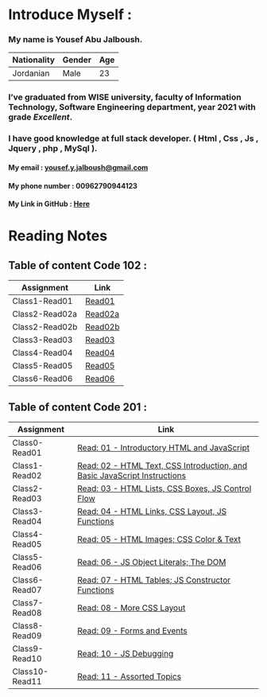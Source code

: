 # Introduce Myself :
### My name is **Yousef Abu Jalboush**.

Nationality | Gender | Age
------------ | ------------- | -------------
Jordanian | Male | 23

### I’ve graduated from **WISE** university, faculty of **Information Technology**, **Software Engineering** department, year 2021 with grade _**Excellent**_.
### I have good knowledge at full stack developer. ( Html , Css , Js , Jquery , php , MySql ).

#### My email : yousef.y.jalboush@gmail.com

#### My phone number : 00962790944123

#### My Link in GitHub : [ Here ](https://github.com/YousefAbuJalboush)

<!-- ![My img](https://user-images.githubusercontent.com/81154478/112147232-20438680-8be5-11eb-818d-7f2c4437b04e.jpg) -->

# Reading Notes

## Table of content Code 102 :

| Assignment            | Link                                  |
| ------------          | -------------                         |
| Class1-Read01         | [ Read01  ]( Code-102/Read01 )        |
| Class2-Read02a        | [ Read02a ]( Code-102/Read02a )       |
| Class2-Read02b        | [ Read02b ]( Code-102/Read02b )       |
| Class3-Read03         | [ Read03  ]( Code-102/Read03 )        |
| Class4-Read04         | [ Read04  ]( Code-102/Read04 )        |
| Class5-Read05         | [ Read05  ]( Code-102/Read05 )        |
| Class6-Read06         | [ Read06  ]( Code-102/Read06 )        |


## Table of content Code 201 :

| Assignment            | Link                                                                                                      |
| ------------          | -------------                                                                                             |
| Class0-Read01         | [ Read: 01 - Introductory HTML and JavaScript  ]( Code-201/Read01 )                                       |
| Class1-Read02         | [ Read: 02 - HTML Text, CSS Introduction, and Basic JavaScript Instructions ]( Code-201/Read02 )          |
| Class2-Read03         | [ Read: 03 - HTML Lists, CSS Boxes, JS Control Flow ]( Code-201/Read03 )                                  |
| Class3-Read04         | [ Read: 04 - HTML Links, CSS Layout, JS Functions ]( Code-201/Read04 )                                    |
| Class4-Read05         | [ Read: 05 - HTML Images; CSS Color & Text ]( Code-201/Read05 )                                           |
| Class5-Read06         | [ Read: 06 - JS Object Literals; The DOM ]( Code-201/Read06 )                                             |
| Class6-Read07         | [ Read: 07 - HTML Tables; JS Constructor Functions ]( Code-201/Read07 )                                   |
| Class7-Read08         | [ Read: 08 - More CSS Layout ]( Code-201/Read08 )                                                         |
| Class8-Read09         | [ Read: 09 - Forms and Events ]( Code-201/Read09 )                                                        |
| Class9-Read10         | [ Read: 10 - JS Debugging ]( Code-201/Read10 )                                                            |
| Class10-Read11        | [ Read: 11 - Assorted Topics ]( Code-201/Read11 )                                                         |